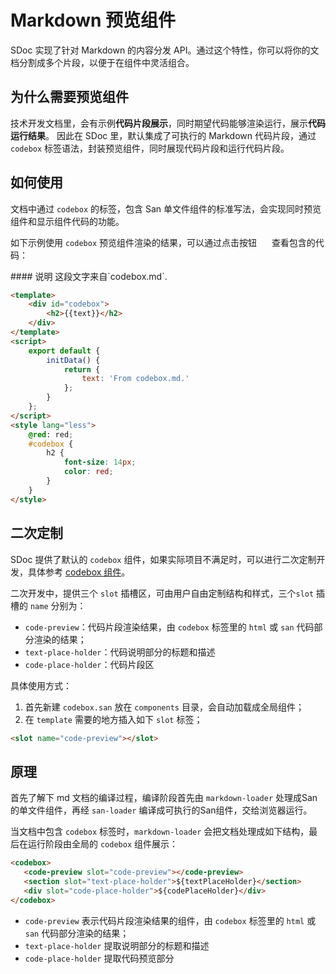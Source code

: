 # Markdown 预览组件

SDoc 实现了针对 Markdown 的内容分发 API。通过这个特性，你可以将你的文档分割成多个片段，以便于在组件中灵活组合。

## 为什么需要预览组件
技术开发文档里，会有示例**代码片段展示**，同时期望代码能够渲染运行，展示**代码运行结果**。
因此在 SDoc 里，默认集成了可执行的 Markdown 代码片段，通过 `codebox` 标签语法，封装预览组件，同时展现代码片段和运行代码片段。

## 如何使用

文档中通过 `codebox` 的标签，包含 San 单文件组件的标准写法，会实现同时预览组件和显示组件代码的功能。

如下示例使用 `codebox` 预览组件渲染的结果，可以通过点击按钮  <img src="https://gw.alipayobjects.com/zos/rmsportal/wSAkBuJFbdxsosKKpqyq.svg" width="16" style="margin:0"/>  查看包含的代码：

<codebox>
#### 说明
这段文字来自`codebox.md`.

```html
<template>
    <div id="codebox">
        <h2>{{text}}</h2>
    </div>
</template>
<script>
    export default {
        initData() {
            return {
                text: 'From codebox.md.'
            };
        }
    };
</script>
<style lang="less">
    @red: red;
    #codebox {
        h2 {
            font-size: 14px;
            color: red;
        }
    }
</style>

```
</codebox>


## 二次定制
SDoc 提供了默认的 `codebox` 组件，如果实际项目不满足时，可以进行二次定制开发，具体参考 [codebox 组件](https://github.com/kidnes/san-docit/blob/master/%40sdoc/theme/global-components/codebox.san)。

二次开发中，提供三个 `slot` 插槽区，可由用户自由定制结构和样式，三个`slot` 插槽的 `name` 分别为：
- `code-preview`：代码片段渲染结果，由 `codebox` 标签里的 `html` 或 `san` 代码部分渲染的结果；
- `text-place-holder`：代码说明部分的标题和描述
- `code-place-holder`：代码片段区

具体使用方式：
1. 首先新建 `codebox.san` 放在 `components` 目录，会自动加载成全局组件；
2. 在 `template` 需要的地方插入如下 `slot` 标签；

```html
<slot name="code-preview"></slot>
```

## 原理
首先了解下 md 文档的编译过程，编译阶段首先由 `markdown-loader` 处理成San的单文件组件，再经 `san-loader` 编译成可执行的San组件，交给浏览器运行。

当文档中包含 `codebox` 标签时，`markdown-loader` 会把文档处理成如下结构，最后在运行阶段由全局的 `codebox` 组件展示：
```html
<codebox>
   <code-preview slot="code-preview"></code-preview>
   <section slot="text-place-holder">${textPlaceHolder}</section>
   <div slot="code-place-holder">${codePlaceHolder}</div>
</codebox>
```

- `code-preview` 表示代码片段渲染结果的组件，由 `codebox` 标签里的 `html` 或 `san` 代码部分渲染的结果；
- `text-place-holder` 提取说明部分的标题和描述
- `code-place-holder` 提取代码预览部分
